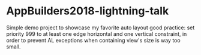 # AppBuilders2018-lightning-talk

Simple demo project to showcase my favorite auto layout good practice: set priority 999 to at least one edge horizontal and one vertical constraint, in order to prevent AL exceptions when containing view's size is way too small.
